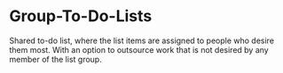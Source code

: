 # Group-To-Do-Lists
Shared to-do list, where the list items are assigned to people who desire them most. With an option to outsource work that is not desired by any member of the list group.
